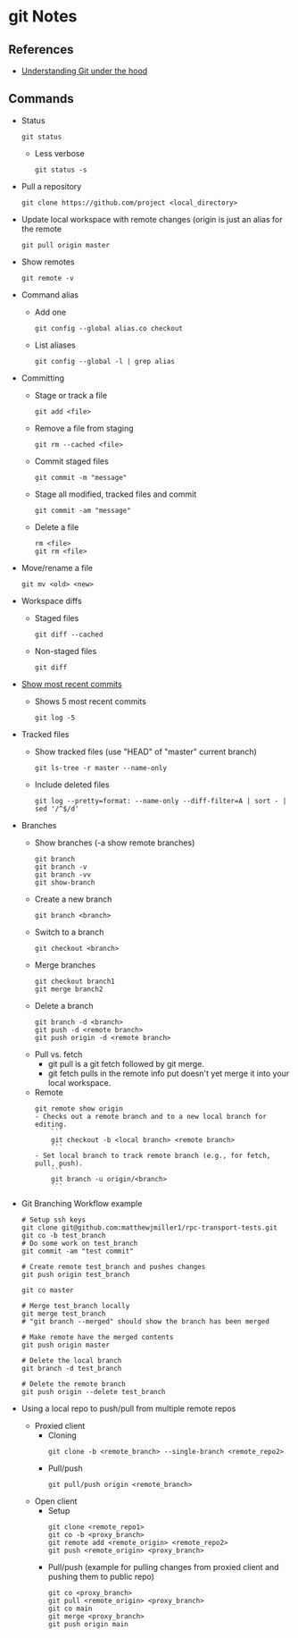 # git Notes

## References
- [Understanding Git under the hood](https://medium.com/swlh/understanding-git-under-the-hood-b1aeae1d02f5)

## Commands
- Status
    ```
    git status
    ```
    - Less verbose
        ```
        git status -s
        ```
- Pull a repository
    ```
    git clone https://github.com/project <local_directory>
    ```
- Update local workspace with remote changes (origin is just an alias for the
  remote
    ```
    git pull origin master
    ```
- Show remotes
    ```
    git remote -v
    ```
- Command alias
    - Add one
        ```
        git config --global alias.co checkout
        ```
    - List aliases
        ```
        git config --global -l | grep alias
        ```
- Committing
    - Stage or track a file
        ```
        git add <file>
        ```
    - Remove a file from staging
        ```
        git rm --cached <file>
        ```
    - Commit staged files
        ```
        git commit -m "message"
        ```
    - Stage all modified, tracked files and commit
        ```
        git commit -am "message"
        ```
    - Delete a file
        ```
        rm <file>
        git rm <file>
        ```
- Move/rename a file
    ```
    git mv <old> <new>
    ```
- Workspace diffs
    - Staged files
        ```
        git diff --cached
        ```
    - Non-staged files
        ```
        git diff
        ```
- [Show most recent commits](https://git-scm.com/book/en/v2/Git-Basics-Viewing-the-Commit-History)
    - Shows 5 most recent commits
        ```
        git log -5
        ```
- Tracked files
    - Show tracked files (use "HEAD" of "master" current branch)
        ```
        git ls-tree -r master --name-only
        ```
    - Include deleted files
        ```
        git log --pretty=format: --name-only --diff-filter=A | sort - | sed '/^$/d'
        ```
- Branches
    - Show branches (-a show remote branches)
        ```
        git branch
        git branch -v
        git branch -vv
        git show-branch
        ```
    - Create a new branch
        ```
        git branch <branch>
        ```
    - Switch to a branch
        ```
        git checkout <branch>
        ```
    - Merge branches
        ```
        git checkout branch1
        git merge branch2
        ```
    - Delete a branch
        ```
        git branch -d <branch>
        git push -d <remote branch>
        git push origin -d <remote branch>
        ```
    - Pull vs. fetch
        - git pull is a git fetch followed by git merge.
        - git fetch pulls in the remote info put doesn't yet merge it into your
          local workspace.
    - Remote
        ```
        git remote show origin
        - Checks out a remote branch and to a new local branch for editing.
            ```
            git checkout -b <local branch> <remote branch>
            ```
        - Set local branch to track remote branch (e.g., for fetch, pull, push).
            ```
            git branch -u origin/<branch>
            ```
- Git Branching Workflow example
    ```
    # Setup ssh keys
    git clone git@github.com:matthewjmiller1/rpc-transport-tests.git
    git co -b test_branch
    # Do some work on test_branch
    git commit -am "test commit"

    # Create remote test_branch and pushes changes
    git push origin test_branch

    git co master

    # Merge test_branch locally
    git merge test_branch
    # "git branch --merged" should show the branch has been merged

    # Make remote have the merged contents
    git push origin master

    # Delete the local branch
    git branch -d test_branch

    # Delete the remote branch
    git push origin --delete test_branch
    ```

- Using a local repo to push/pull from multiple remote repos
    - Proxied client
        - Cloning
            ```
            git clone -b <remote_branch> --single-branch <remote_repo2>
            ```
        - Pull/push
            ```
            git pull/push origin <remote_branch>
            ```
    - Open client
        - Setup
            ```
            git clone <remote_repo1>
            git co -b <proxy_branch>
            git remote add <remote_origin> <remote_repo2>
            git push <remote_origin> <proxy_branch>
            ```
        - Pull/push (example for pulling changes from proxied client and pushing
          them to public repo)
            ```
            git co <proxy_branch>
            git pull <remote_origin> <proxy_branch>
            git co main
            git merge <proxy_branch>
            git push origin main
            ```
